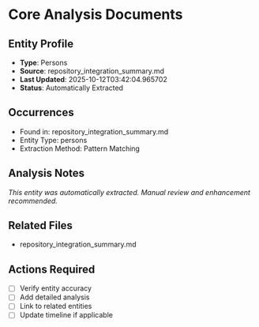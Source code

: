 # Core Analysis Documents

## Entity Profile
- **Type**: Persons
- **Source**: repository_integration_summary.md
- **Last Updated**: 2025-10-12T03:42:04.965702
- **Status**: Automatically Extracted

## Occurrences
- Found in: repository_integration_summary.md
- Entity Type: persons
- Extraction Method: Pattern Matching

## Analysis Notes
*This entity was automatically extracted. Manual review and enhancement recommended.*

## Related Files
- repository_integration_summary.md

## Actions Required
- [ ] Verify entity accuracy
- [ ] Add detailed analysis
- [ ] Link to related entities
- [ ] Update timeline if applicable
